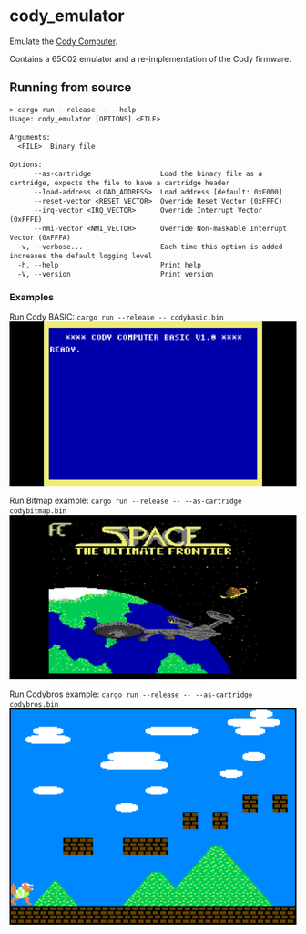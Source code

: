 # cody_emulator

Emulate the [Cody Computer](https://www.codycomputer.org/).

Contains a 65C02 emulator and a re-implementation of the Cody firmware.

## Running from source
```
> cargo run --release -- --help
Usage: cody_emulator [OPTIONS] <FILE>

Arguments:
  <FILE>  Binary file

Options:
      --as-cartridge                 Load the binary file as a cartridge, expects the file to have a cartridge header
      --load-address <LOAD_ADDRESS>  Load address [default: 0xE000]
      --reset-vector <RESET_VECTOR>  Override Reset Vector (0xFFFC)
      --irq-vector <IRQ_VECTOR>      Override Interrupt Vector (0xFFFE)
      --nmi-vector <NMI_VECTOR>      Override Non-maskable Interrupt Vector (0xFFFA)
  -v, --verbose...                   Each time this option is added increases the default logging level
  -h, --help                         Print help
  -V, --version                      Print version
```

### Examples
Run Cody BASIC: `cargo run --release -- codybasic.bin`
![example_basic.png](docs/example_basic.png)

Run Bitmap example: `cargo run --release -- --as-cartridge codybitmap.bin`
![example_bitmap.png](docs/example_bitmap.png)

Run Codybros example: `cargo run --release -- --as-cartridge codybros.bin`
![example_codybros.png](docs/example_codybros.png)
